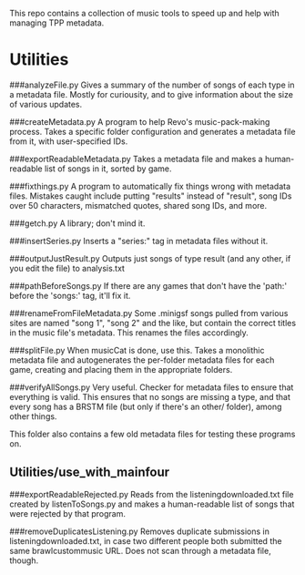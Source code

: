 This repo contains a collection of music tools to speed up and help with managing TPP metadata.

# Utilities

###analyzeFile.py
Gives a summary of the number of songs of each type in a metadata file. Mostly for curiousity, and to give information about the size of various updates.

###createMetadata.py
A program to help Revo's music-pack-making process. Takes a specific folder configuration and generates a metadata file from it, with user-specified IDs.

###exportReadableMetadata.py
Takes a metadata file and makes a human-readable list of songs in it, sorted by game.

###fixthings.py
A program to automatically fix things wrong with metadata files. Mistakes caught include putting "results" instead of "result", song IDs over 50 characters, mismatched quotes, shared song IDs, and more.

###getch.py
A library; don't mind it.

###insertSeries.py
Inserts a "series:" tag in metadata files without it.

###outputJustResult.py
Outputs just songs of type result (and any other, if you edit the file) to analysis.txt

###pathBeforeSongs.py
If there are any games that don't have the 'path:' before the 'songs:' tag, it'll fix it.

###renameFromFileMetadata.py
Some .minigsf songs pulled from various sites are named "song 1", "song 2" and the like, but contain the correct titles in the music file's metadata. This renames the files accordingly.

###splitFile.py
When musicCat is done, use this. Takes a monolithic metadata file and autogenerates the per-folder metadata files for each game, creating and placing them in the appropriate folders.

###verifyAllSongs.py
Very useful. Checker for metadata files to ensure that everything is valid. This ensures that no songs are missing a type, and that every song has a BRSTM file (but only if there's an other/ folder), among other things.


This folder also contains a few old metadata files for testing these programs on.

## Utilities/use_with_mainfour

###exportReadableRejected.py
Reads from the listeningdownloaded.txt file created by listenToSongs.py and makes a human-readable list of songs that were rejected by that program.

###removeDuplicatesListening.py
Removes duplicate submissions in listeningdownloaded.txt, in case two different people both submitted the same brawlcustommusic URL. Does not scan through a metadata file, though.
